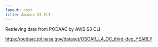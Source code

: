 ```yaml
---
layout: post
title: Amazon S3 CLI
---
```


Retrieving data from PODAAC by AWS S3 CLI

<https://podaac.jpl.nasa.gov/dataset/OSCAR_L4_OC_third-deg_YEARLY>